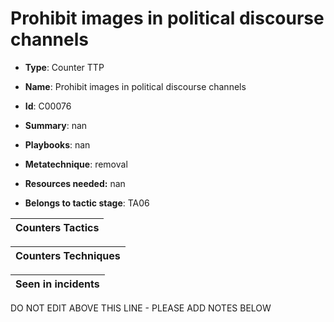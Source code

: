 # Prohibit images in political discourse channels

* **Type**: Counter TTP

* **Name**: Prohibit images in political discourse channels

* **Id**: C00076

* **Summary**: nan

* **Playbooks**: nan

* **Metatechnique**: removal

* **Resources needed:** nan

* **Belongs to tactic stage**: TA06


| Counters Tactics |
| ---------------- |



| Counters Techniques |
| ------------------- |



| Seen in incidents |
| ----------------- |

DO NOT EDIT ABOVE THIS LINE - PLEASE ADD NOTES BELOW